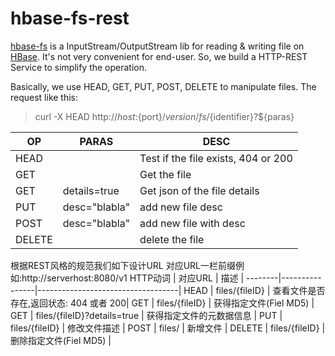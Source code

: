 hbase-fs-rest
=============

[hbase-fs](http://leeychee.github.io/hbase-fs) is a InputStream/OutputStream lib for reading & writing file 
on [HBase](http://hbase.apache.org). It's not very convenient for end-user. So, we build a HTTP-REST Service to 
simplify the operation.

Basically, we use HEAD, GET, PUT, POST, DELETE to manipulate files. The request like this:
> curl -X HEAD http://${host}:${port}/${version}/fs/${identifier}?${paras}

 OP     | PARAS          | DESC                              |
--------|----------------|-----------------------------------|
HEAD    |                | Test if the file exists, 404 or 200|
GET     |                | Get the file                      |
GET     | details=true   | Get json of the file details      |
PUT     | desc="blabla"  | add new file desc                 |
POST    | desc="blabla"  | add new file with desc            |
DELETE  |                | delete the file                   |

根据REST风格的规范我们如下设计URL
对应URL一栏前缀例如:http://serverhost:8080/v1
HTTP动词  |  对应URL | 描述  |
--------|----------------|-----------------------------------|
HEAD    | files/{fileID}  | 查看文件是否存在,返回状态: 404 或者 200|
GET     | files/{fileID} | 获得指定文件(Fiel MD5)                    |
GET     | files/{fileID}?details=true   | 获得指定文件的元数据信息   |
PUT     | files/{fileID}  | 修改文件描述                 |
POST    | files/          | 新增文件            |
DELETE  | files/{fileID}  |  删除指定文件(Fiel MD5)       |
